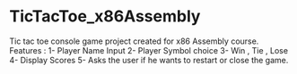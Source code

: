 # TicTacToe_x86Assembly
Tic tac toe console game project created for x86 Assembly course.
Features :
1- Player Name Input
2- Player Symbol choice
3- Win , Tie , Lose 
4- Display Scores
5- Asks the user if he wants to restart or close the game.
